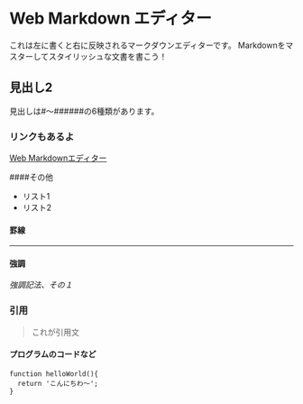 # Web Markdown エディター
これは左に書くと右に反映されるマークダウンエディターです。
Markdownをマスターしてスタイリッシュな文書を書こう！

## 見出し2
見出しは#～######の6種類があります。

### リンクもあるよ
[Web Markdownエディター](http://araishi.com/markdown/)

####その他
* リスト1
* リスト2

#### 罫線
---

#### 強調
*強調記法、その１*

### 引用
>これが引用文

#### プログラムのコードなど
```
function helloWorld(){
  return 'こんにちわ～';
}
```


